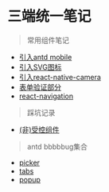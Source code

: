 # 三端统一笔记

> 常用组件笔记
- [引入antd mobile](./components/antd.md)
- [引入SVG图标](./components/svg.md)
- [引入react-native-camera](./components/camera.md)
- [表单验证部分](./components/validateFields.md)
- [react-navigation](./components/navigation.md)

> 踩坑记录
- [(非)受控组件](./note/controlled.md)
> antd bbbbbug集合
- [picker](./antdbugs/picker.md)
- [tabs](./antdbugs/tabs.md)
- [popup](./antdbugs/popup.md)